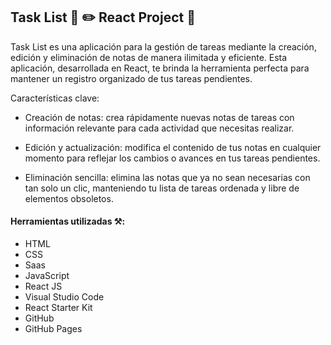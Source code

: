 ## Task List 📓 ✏️    React Project 💫

Task List es una aplicación para la gestión de tareas mediante la creación, edición y eliminación de notas de manera ilimitada y eficiente. Esta aplicación, desarrollada en React, te brinda la herramienta perfecta para mantener un registro organizado de tus tareas pendientes.

Características clave:
- Creación de notas: crea rápidamente nuevas notas de tareas con información relevante para cada actividad que necesitas realizar.

- Edición y actualización: modifica el contenido de tus notas en cualquier momento para reflejar los cambios o avances en tus tareas pendientes.

- Eliminación sencilla: elimina las notas que ya no sean necesarias con tan solo un clic, manteniendo tu lista de tareas ordenada y libre de elementos obsoletos.

#### Herramientas utilizadas ⚒️:

- HTML
- CSS
- Saas
- JavaScript
- React JS
- Visual Studio Code
- React Starter Kit
- GitHub
- GitHub Pages


  

